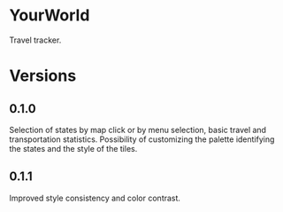 # YourWorld

Travel tracker.

# Versions

## 0.1.0

Selection of states by map click or by menu selection, basic travel and transportation statistics.
Possibility of customizing the palette identifying the states and the style of the tiles.

## 0.1.1

Improved style consistency and color contrast.
